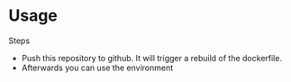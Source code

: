 # Usage

Steps
  - Push this repository to github.  It will trigger a rebuild of the dockerfile.
  - Afterwards you can use the environment 